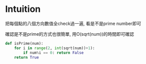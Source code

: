 # Intuition

把每個點的八個方向數值全check過一遍, 看是不是prime number即可

確認是不是prime的方式也很簡單, 用O(sqrt(num))的時間即可確認
```py
def isPrime(num):
    for i in range(2, int(sqrt(num))+1):
        if num%i == 0: return False
    return True
```